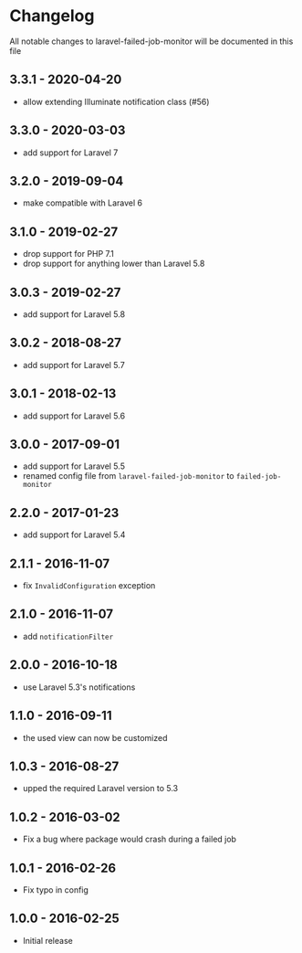 # Changelog

All notable changes to laravel-failed-job-monitor will be documented in this file

## 3.3.1 - 2020-04-20

- allow extending Illuminate notification class (#56)

## 3.3.0 - 2020-03-03

- add support for Laravel 7

## 3.2.0 - 2019-09-04

- make compatible with Laravel 6

## 3.1.0 - 2019-02-27

- drop support for PHP 7.1
- drop support for anything lower than Laravel 5.8

## 3.0.3 - 2019-02-27

- add support for Laravel 5.8

## 3.0.2 - 2018-08-27

- add support for Laravel 5.7

## 3.0.1 - 2018-02-13

- add support for Laravel 5.6

## 3.0.0 - 2017-09-01

- add support for Laravel 5.5
- renamed config file from `laravel-failed-job-monitor` to `failed-job-monitor`

## 2.2.0 - 2017-01-23

- add support for Laravel 5.4

## 2.1.1 - 2016-11-07

- fix `InvalidConfiguration` exception

## 2.1.0 - 2016-11-07

- add `notificationFilter`

## 2.0.0 - 2016-10-18

- use Laravel 5.3's notifications

## 1.1.0 - 2016-09-11

- the used view can now be customized

## 1.0.3 - 2016-08-27

- upped the required Laravel version to 5.3

## 1.0.2 - 2016-03-02

- Fix a bug where package would crash during a failed job 

## 1.0.1 - 2016-02-26

- Fix typo in config

## 1.0.0 - 2016-02-25

- Initial release
